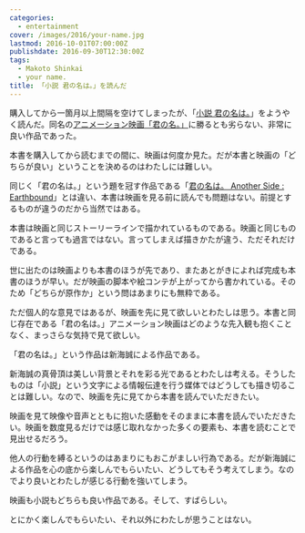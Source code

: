 ```yaml
---
categories:
  - entertainment
cover: /images/2016/your-name.jpg
lastmod: 2016-10-01T07:00:00Z
publishdate: 2016-09-30T12:30:00Z
tags:
  - Makoto Shinkai
  - your name.
title: 「小説 君の名は。」を読んだ
---
```


購入してから一箇月以上間隔を空けてしまったが、「[小説 君の名は。](https://www.amazon.co.jp/dp/4041026229)」をようやく読んだ。同名の[アニメーション映画「君の名。」](http://www.kiminona.com/)に勝るとも劣らない、非常に良い作品であった。

本書を購入してから読むまでの間に、映画は何度か見た。だが本書と映画の「どちらが良い」ということを決めるのはわたしには難しい。

<!--more-->

同じく「君の名は。」という題を冠す作品である「[君の名は。 Another Side : Earthbound](https://www.amazon.co.jp/dp/4041046599)」とは違い、本書は映画を見る前に読んでも問題はない。前提とするものが違うのだから当然ではある。

本書は映画と同じストーリーラインで描かれているものである。映画と同じものであると言っても過言ではない。言ってしまえば描きかたが違う、ただそれだけである。

世に出たのは映画よりも本書のほうが先であり、またあとがきによれば完成も本書のほうが早い。だが映画の脚本や絵コンテが上がってから書かれている。そのため「どちらが原作か」という問はあまりにも無粋である。

ただ個人的な意見ではあるが、映画を先に見て欲しいとわたしは思う。本書と同じ存在である「君の名は。」アニメーション映画はどのような先入観も抱くことなく、まっさらな気持で見て欲しい。

「君の名は。」という作品は新海誠による作品である。

新海誠の真骨頂は美しい背景とそれを彩る光であるとわたしは考える。そうしたものは「小説」という文字による情報伝達を行う媒体ではどうしても描き切ることは難しい。なので、映画を先に見てから本書を読んでいただきたい。

映画を見て映像や音声とともに抱いた感動をそのままに本書を読んでいただきたい。映画を数度見るだけでは感じ取れなかった多くの要素も、本書を読むことで見出せるだろう。

他人の行動を縛るというのはあまりにもおこがましい行為である。だが新海誠による作品を心の底から楽しんでもらいたい、どうしてもそう考えてしまう。なのでより良いとわたしが感じる行動を強いてしまう。

映画も小説もどちらも良い作品である。そして、すばらしい。

とにかく楽しんでもらいたい、それ以外にわたしが思うことはない。
